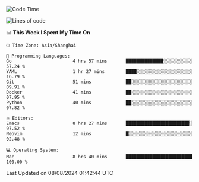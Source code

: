 <!--START_SECTION:waka-->
![Code Time](http://img.shields.io/badge/Code%20Time-2%2C118%20hrs%2012%20mins-blue)

![Lines of code](https://img.shields.io/badge/From%20Hello%20World%20I%27ve%20Written-308.0%20thousand%20lines%20of%20code-blue)

📊 **This Week I Spent My Time On** 

```text
🕑︎ Time Zone: Asia/Shanghai

💬 Programming Languages: 
Go                       4 hrs 57 mins       ██████████████░░░░░░░░░░░   57.24 % 
YAML                     1 hr 27 mins        ████░░░░░░░░░░░░░░░░░░░░░   16.79 % 
Git                      51 mins             ██░░░░░░░░░░░░░░░░░░░░░░░   09.91 % 
Docker                   41 mins             ██░░░░░░░░░░░░░░░░░░░░░░░   07.95 % 
Python                   40 mins             ██░░░░░░░░░░░░░░░░░░░░░░░   07.82 % 

🔥 Editors: 
Emacs                    8 hrs 27 mins       ████████████████████████░   97.52 % 
Neovim                   12 mins             █░░░░░░░░░░░░░░░░░░░░░░░░   02.48 % 

💻 Operating System: 
Mac                      8 hrs 40 mins       █████████████████████████   100.00 % 
```


 Last Updated on 08/08/2024 01:42:44 UTC
<!--END_SECTION:waka-->

